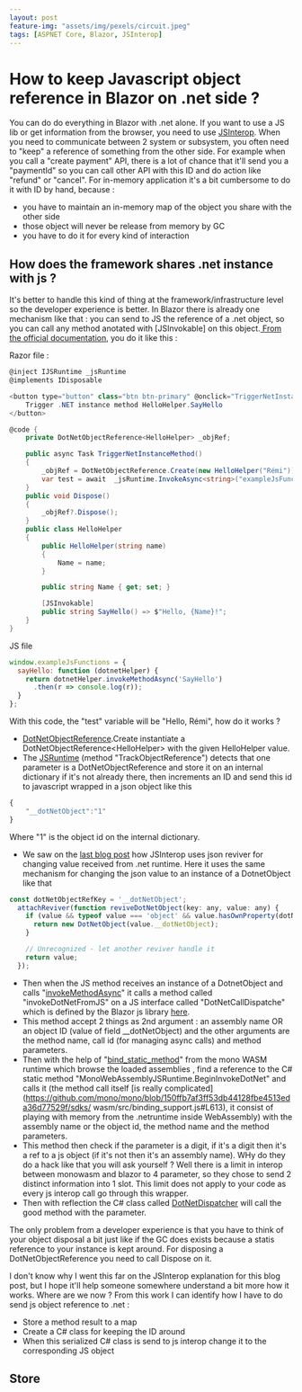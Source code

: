 ```yaml
---
layout: post
feature-img: "assets/img/pexels/circuit.jpeg"
tags: [ASPNET Core, Blazor, JSInterop]
---
```


# How to keep Javascript object reference in Blazor on .net side ?

You can do do everything in Blazor with .net alone. If you want to use a JS lib or get information from the browser, you need to use [JSInterop](https://docs.microsoft.com/en-us/aspnet/core/blazor/call-javascript-from-dotnet?view=aspnetcore-3.1). When you need to communicate between 2 system or subsystem, you often need to "keep" a reference of something from the other side. For example when you call a "create payment" API, there is a lot of chance that it'll send you a "paymentId" so you can call other API with this ID and do action like "refund" or "cancel". For in-memory application it's a bit cumbersome to do it with ID by hand, because :
- you have to maintain an in-memory map of the object you share with the other side
- those object will never be release from memory by GC
- you have to do it for every kind of interaction

## How does the framework shares .net instance with js ?

It's better to handle this kind of thing at the framework/infrastructure level so the developer experience is better. In Blazor there is already one mechanism like that : you can send to JS the reference of a .net object, so you can call any method anotated with [JSInvokable] on this object.[ From the official documentation](https://docs.microsoft.com/en-us/aspnet/core/blazor/call-dotnet-from-javascript?view=aspnetcore-3.1), you do it like this :

Razor file :
```cs
@inject IJSRuntime _jsRuntime
@implements IDisposable

<button type="button" class="btn btn-primary" @onclick="TriggerNetInstanceMethod">
    Trigger .NET instance method HelloHelper.SayHello
</button>

@code {
    private DotNetObjectReference<HelloHelper> _objRef;

    public async Task TriggerNetInstanceMethod()
    {
        _objRef = DotNetObjectReference.Create(new HelloHelper("Rémi"));
        var test = await  _jsRuntime.InvokeAsync<string>("exampleJsFunctions.sayHello", _objRef);
    }
    public void Dispose()
    {
        _objRef?.Dispose();
    }
    public class HelloHelper
    {
        public HelloHelper(string name)
        {
            Name = name;
        }

        public string Name { get; set; }

        [JSInvokable]
        public string SayHello() => $"Hello, {Name}!";
    }
}
```

JS file
```js
window.exampleJsFunctions = {
  sayHello: function (dotnetHelper) {
    return dotnetHelper.invokeMethodAsync('SayHello')
      .then(r => console.log(r));
  }
};
```

With this code, the "test" variable will be "Hello, Rémi", how do it works ?
- [DotNetObjectReference](https://github.com/dotnet/aspnetcore/blob/5a0526dfd991419d5bce0d8ea525b50df2e37b04/src/JSInterop/Microsoft.JSInterop/src/DotNetObjectReference.cs).Create instantiate a DotNetObjectReference&lt;HelloHelper&gt; with the given HelloHelper value.
- The [JSRuntime](https://github.com/dotnet/aspnetcore/blob/5a0526dfd991419d5bce0d8ea525b50df2e37b04/src/JSInterop/Microsoft.JSInterop/src/JSRuntime.cs) (method "TrackObjectReference") detects that one parameter is a DotNetObjectReference and store it on an internal dictionary if it's not already there, then increments an ID and send this id to javascript wrapped in a json object like this

```js
{
    "__dotNetObject":"1"
}
```

Where "1" is the object id on the internal dictionary.
- We saw on the [last blog post](https://remibou.github.io/) how JSInterop uses json reviver for changing value received from .net runtime. Here it uses the same mechanism for changing the json value to an instance of a DotnetObject like that

```js
const dotNetObjectRefKey = '__dotNetObject';
  attachReviver(function reviveDotNetObject(key: any, value: any) {
    if (value && typeof value === 'object' && value.hasOwnProperty(dotNetObjectRefKey)) {
      return new DotNetObject(value.__dotNetObject);
    }

    // Unrecognized - let another reviver handle it
    return value;
  });
```

- Then when the JS method receives an instance of a DotnetObject and calls "[invokeMethodAsync](https://github.com/dotnet/aspnetcore/blob/5a0526dfd991419d5bce0d8ea525b50df2e37b04/src/JSInterop/Microsoft.JSInterop.JS/src/src/Microsoft.JSInterop.ts#L58)" it calls a method called "invokeDotNetFromJS" on a JS interface called "DotNetCallDispatche" which is defined by the Blazor js library [here](https://github.com/dotnet/aspnetcore/blob/2d0c49d0fca0aaf37672e0aec1c011cfe6a2d6f2/src/Components/Web.JS/src/Platform/Mono/MonoPlatform.ts#L257).
- This method accept 2 things as 2nd argument : an assembly name OR an object ID (value of field __dotNetObject) and the other arguments are the method name, call id (for managing async calls) and method parameters.
- Then with the help of "[bind_static_method](https://github.com/mono/mono/blob/150ffb7af3ff53db44128fbe4513eda36d77529f/sdks/wasm/src/binding_support.js)" from the mono WASM runtime which browse the loaded assemblies , find a reference to the C# static method "MonoWebAssemblyJSRuntime.BeginInvokeDotNet" and calls it (the method call itself [is really complicated](https://github.com/mono/mono/blob/150ffb7af3ff53db44128fbe4513eda36d77529f/sdks/ 
wasm/src/binding_support.js#L613), it consist of playing with memory from the .netruntime inside WebAssembly) with the assembly name or the object id, the method name and the method parameters.
- This method then check if the parameter is a digit, if it's a digit then it's a ref to a js object (if it's not then it's an assembly name). WHy do they do a hack like that you will ask yourself ? Well there is a limit in interop between monowasm and blazor to 4 parameter, so they chose to send 2 distinct information into 1 slot. This limit does not apply to your code as every js interop call go through this wrapper.
- Then with reflection the C# class called [DotNetDispatcher](https://github.com/dotnet/aspnetcore/blob/5a0526dfd991419d5bce0d8ea525b50df2e37b04/src/JSInterop/Microsoft.JSInterop/src/Infrastructure/DotNetDispatcher.cs) will call the good method with the parameter.

The only problem from a developer experience is that you have to think of your object disposal a bit just like if the GC does exists because a statis reference to your instance is kept around. For disposing a DotNetObjectReference you need to call Dispose on it.

I don't know why I went this far on the JSInterop explanation for this blog post, but I hope it'll help someone somewhere understand a bit more how it works. Where are we now ? From this work I can identify how I have to do send js object reference to .net :
- Store a method result to a map
- Create a C# class for keeping the ID around
- When this serialized C# class is send to js interop change it to the corresponding JS object

## Store